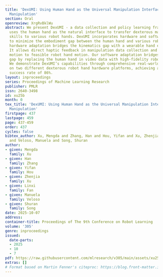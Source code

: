 ```yaml
---
title: 'DexUMI: Using Human Hand as the Universal Manipulation Interface for Dexterous
  Manipulation'
section: Oral
openreview: XrgRvBklWu
abstract: We present DexUMI - a data collection and policy learning framework that
  uses the human hand as the natural interface to transfer dexterous manipulation
  skills to various robot hands. DexUMI incorporates hardware and software adaptations
  to minimize the embodiment gap between the human hand and various robot hands. The
  hardware adaptation bridges the kinematics gap with a wearable hand exoskeleton.
  It allows direct haptic feedback in manipulation data collection and adapts human
  motion to feasible robot hand motion. Our software adaptation bridges the visual
  gap by replacing the human hand in video data with high-fidelity robot hand inpainting.
  We demonstrate DexUMI’s capabilities through comprehensive real-world experiments
  on two different dexterous robot hand hardware platforms, achieving an average task
  success rate of 86%.
layout: inproceedings
series: Proceedings of Machine Learning Research
publisher: PMLR
issn: 2640-3498
id: xu25b
month: 0
tex_title: 'DexUMI: Using Human Hand as the Universal Manipulation Interface for Dexterous
  Manipulation'
firstpage: 437
lastpage: 459
page: 437-459
order: 437
cycles: false
bibtex_author: Xu, Mengda and Zhang, Han and Hou, Yifan and Xu, Zhenjia and Fan, Linxi
  and Veloso, Manuela and Song, Shuran
author:
- given: Mengda
  family: Xu
- given: Han
  family: Zhang
- given: Yifan
  family: Hou
- given: Zhenjia
  family: Xu
- given: Linxi
  family: Fan
- given: Manuela
  family: Veloso
- given: Shuran
  family: Song
date: 2025-10-07
address:
container-title: Proceedings of The 9th Conference on Robot Learning
volume: '305'
genre: inproceedings
issued:
  date-parts:
  - 2025
  - 10
  - 7
pdf: https://raw.githubusercontent.com/mlresearch/v305/main/assets/xu25b/xu25b.pdf
extras: []
# Format based on Martin Fenner's citeproc: https://blog.front-matter.io/posts/citeproc-yaml-for-bibliographies/
---
```

